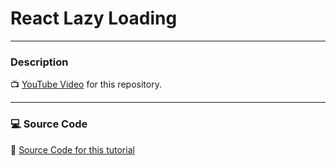 # React Lazy Loading

---

### Description

📺 [YouTube Video](https://google.com) for this repository.

---

### 💻 Source Code

🔗 [Source Code for this tutorial](https://github.com/kizito917/react-lazy-load)